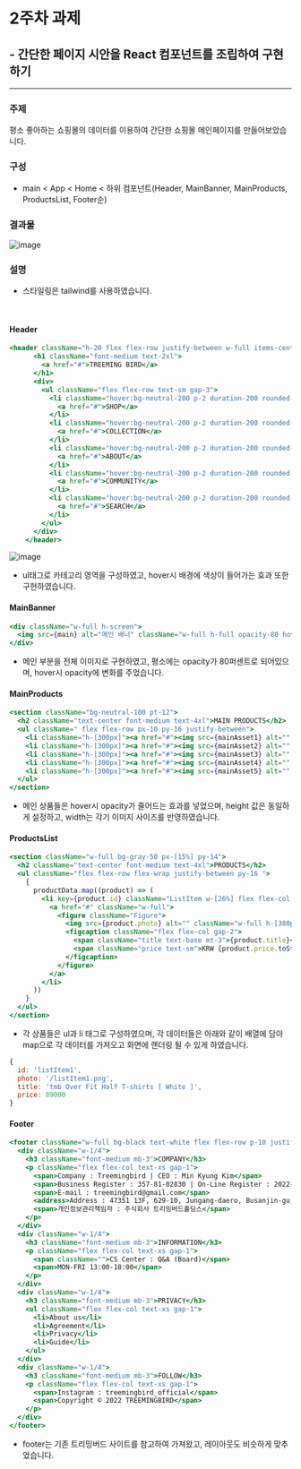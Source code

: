 # 2주차 과제
## - 간단한 페이지 시안을 React 컴포넌트를 조립하여 구현하기

---

### 주제

평소 좋아하는 쇼핑몰의 데이터를 이용하여 간단한 쇼핑몰 메인페이지를 만들어보았습니다.

### 구성

 - main < App < Home < 하위 컴포넌트(Header, MainBanner, MainProducts, ProductsList, Footer순)

### 결과물

![image](https://github.com/Sirori/learn-react/assets/116864776/6cb28a45-0a45-4b2e-b510-7aa5fc00c0b4)


### 설명
- 스타일링은 tailwind를 사용하였습니다.
<br>

#### Header

```jsx
<header className="h-20 flex flex-row justify-between w-full items-center px-5">
      <h1 className="font-medium text-2xl">
        <a href="#">TREEMING BIRD</a>
      </h1>
      <div>
        <ul className="flex flex-row text-sm gap-3">
          <li className="hover:bg-neutral-200 p-2 duration-200 rounded-md">
            <a href="#">SHOP</a>
          </li>
          <li className="hover:bg-neutral-200 p-2 duration-200 rounded-md">
            <a href="#">COLLECTION</a>
          </li>
          <li className="hover:bg-neutral-200 p-2 duration-200 rounded-md">
            <a href="#">ABOUT</a>
          </li>
          <li className="hover:bg-neutral-200 p-2 duration-200 rounded-md">
            <a href="#">COMMUNITY</a>
          </li>
          <li className="hover:bg-neutral-200 p-2 duration-200 rounded-md">
            <a href="#">SEARCH</a>
          </li>
        </ul>
      </div>
    </header>
```

![image](https://github.com/Sirori/learn-react/assets/116864776/0fd93e6d-5e28-46a5-a03d-19e8f2f740fb)
- ul태그로 카테고리 영역을 구성하였고, hover시 배경에 색상이 들어가는 효과 또한 구현하였습니다.

#### MainBanner
```jsx
<div className="w-full h-screen">
  <img src={main} alt="메인 배너" className="w-full h-full opacity-80 hover:opacity-100 transition-all duration-300"  />
</div>
```

- 메인 부분을 전체 이미지로 구현하였고, 평소에는 opacity가 80퍼센트로 되어있으며, hover시 opacity에 변화를 주었습니다.

#### MainProducts
```jsx
<section className="bg-neutral-100 pt-12">
  <h2 className="text-center font-medium text-4xl">MAIN PRODUCTS</h2>
  <ul className=" flex flex-row px-10 py-16 justify-between">
    <li className="h-[300px]"><a href="#"><img src={mainAsset1} alt="" className="h-full hover:opacity-80 duration-150" /></a></li>
    <li className="h-[300px]"><a href="#"><img src={mainAsset2} alt="" className="h-full hover:opacity-80 duration-150" /></a></li>
    <li className="h-[300px]"><a href="#"><img src={mainAsset3} alt="" className="h-full hover:opacity-80 duration-150" /></a></li>
    <li className="h-[300px]"><a href="#"><img src={mainAsset4} alt="" className="h-full hover:opacity-80 duration-150" /></a></li>
    <li className="h-[300px]"><a href="#"><img src={mainAsset5} alt="" className="h-full hover:opacity-80 duration-150" /></a></li>
  </ul>
</section>
```

- 메인 상품들은 hover시 opacity가 줄어드는 효과를 넣었으며, height 값은 동일하게 설정하고, width는 각기 이미지 사이즈를 반영하였습니다.

#### ProductsList

```jsx
<section className="w-full bg-gray-50 px-[15%] py-14">
  <h2 className="text-center font-medium text-4xl">PRODUCTS</h2>
  <ul className="flex flex-row flex-wrap justify-between py-16 ">
    {
      productData.map((product) => (
        <li key={product.id} className="ListItem w-[26%] flex flex-col justify-between mb-8">
          <a href="#" className="w-full">
            <figure className="Figure">
              <img src={product.photo} alt="" className="w-full h-[380px]" />
              <figcaption className="flex flex-col gap-2">
                <span className="title text-base mt-3">{product.title}</span>
                <span className="price text-sm">KRW {product.price.toString().replace(/(\d)(?=(\d{3})+(?!\d))/g, '$1,')}</span>
              </figcaption>
            </figure>
          </a>
        </li>
      ))
    }
  </ul>
</section>
```
- 각 상품들은 ul과 li 태그로 구성하였으며, 각 데이터들은 아래와 같이 배열에 담아 map으로 각 데이터를 가져오고 화면에 랜더링 될 수 있게 하였습니다.
```jsx
{
  id: 'listItem1',
  photo: '/listItem1.png',
  title: 'tmb Over Fit Half T-shirts [ White ]',
  price: 89000
}
```

#### Footer
```jsx
<footer className="w-full bg-black text-white flex flex-row p-10 justify-between text-center">
  <div className="w-1/4">
    <h3 className="font-medium mb-3">COMPANY</h3>
    <p className="flex flex-col text-xs gap-1">
      <span>Company : Treemingbird | CEO : Min Kyung Kim</span>
      <span>Business Register : 357-81-02830 | On-Line Register : 2022-부산부산진-930</span>
      <span>E-mail : treemingbird@gmail.com</span>
      <address>Address : 47351 13F, 629-10, Jungang-daero, Busanjin-gu, Busan, Republic of Korea</address>
      <span>개인정보관리책임자 : 주식회사 트리밍버드홀딩스</span>
    </p>
  </div>
  <div className="w-1/4">
    <h3 className="font-medium mb-3">INFORMATION</h3>
    <p className="flex flex-col text-xs gap-1">
      <span className="">CS Center : Q&A (Board)</span>
      <span>MON-FRI 13:00-18:00</span>
    </p>
  </div>
  <div className="w-1/4">
    <h3 className="font-medium mb-3">PRIVACY</h3>
    <ul className="flex flex-col text-xs gap-1">
      <li>About us</li>
      <li>Agreement</li>
      <li>Privacy</li>
      <li>Guide</li>
    </ul>
  </div>
  <div className="w-1/4">
    <h3 className="font-medium mb-3">FOLLOW</h3>
    <p className="flex flex-col text-xs gap-1">
      <span>Instagram : treemingbird_official</span>
      <span>Copyright © 2022 TREEMINGBIRD</span>
    </p>
  </div>
</footer>
```
- footer는 기존 트리밍버드 사이트를 참고하여 가져왔고, 레이아웃도 비슷하게 맞추었습니다.